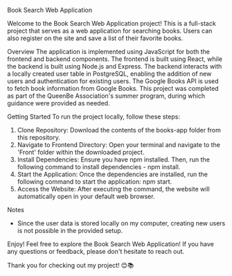 Book Search Web Application

Welcome to the Book Search Web Application project! This is a full-stack project that serves as a web application for searching books. Users can also register on the site and save a list of their favorite books.

Overview
The application is implemented using JavaScript for both the frontend and backend components. The frontend is built using React, while the backend is built using Node.js and Express. The backend interacts with a locally created user table in PostgreSQL, enabling the addition of new users and authentication for existing users. The Google Books API is used to fetch book information from Google Books.
This project was completed as part of the QueenBe Association's summer program, during which guidance were provided as needed.

Getting Started
To run the project locally, follow these steps:
1. Clone Repository: Download the contents of the books-app folder from this repository.
2. Navigate to Frontend Directory: Open your terminal and navigate to the 'Front' folder within the downloaded project.
3. Install Dependencies: Ensure you have npm installed. Then, run the following command to install dependencies - npm install.
4. Start the Application: Once the dependencies are installed, run the following command to start the application: npm start.
5. Access the Website: After executing the command, the website will automatically open in your default web browser.

Notes
- Since the user data is stored locally on my computer, creating new users is not possible in the provided setup.

Enjoy!
Feel free to explore the Book Search Web Application! If you have any questions or feedback, please don't hesitate to reach out.

Thank you for checking out my project! 😊📚
